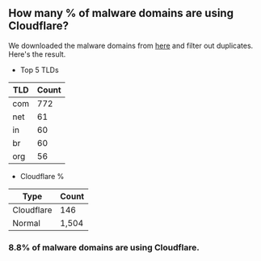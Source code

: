 ## How many % of malware domains are using Cloudflare?


We downloaded the malware domains from [here](https://urlhaus.abuse.ch) and filter out duplicates.
Here's the result.


[//]: # (start replacement)


- Top 5 TLDs

| TLD | Count |
| --- | --- |
| com | 772 |
| net | 61 |
| in | 60 |
| br | 60 |
| org | 56 |


- Cloudflare %

| Type | Count |
| --- | --- |
| Cloudflare | 146 |
| Normal | 1,504 |


### 8.8% of malware domains are using Cloudflare.